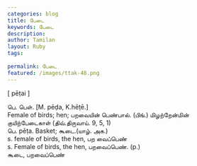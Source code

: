```yaml
---
categories: blog
title: பேடை
keywords: பேடை
description: 
author: Tamilan
layout: Ruby
tags: 
 
permalink: பேடை
featured: /images/ttak-48.png
---
```

  
[ pēṭai ]  
  
பெ. பெள். [M. pēḍa, K.hēṭē.]  
Female of birds; hen; பறவையின் பெண்பால். (பிங்.) மிழற்றேன்மின் குயிற்பேடைகாள் (திவ்.திருவாய். 9, 5, 1)  
பெ. pēṭa. Basket; கூடை.(யாழ். அக.)  
s. female of birds, the hen, பற வைப்பெண்  
s. Female of birds, the hen, பறவைப்பெண். (p.)  
கூடை, பறவைப்பெண்